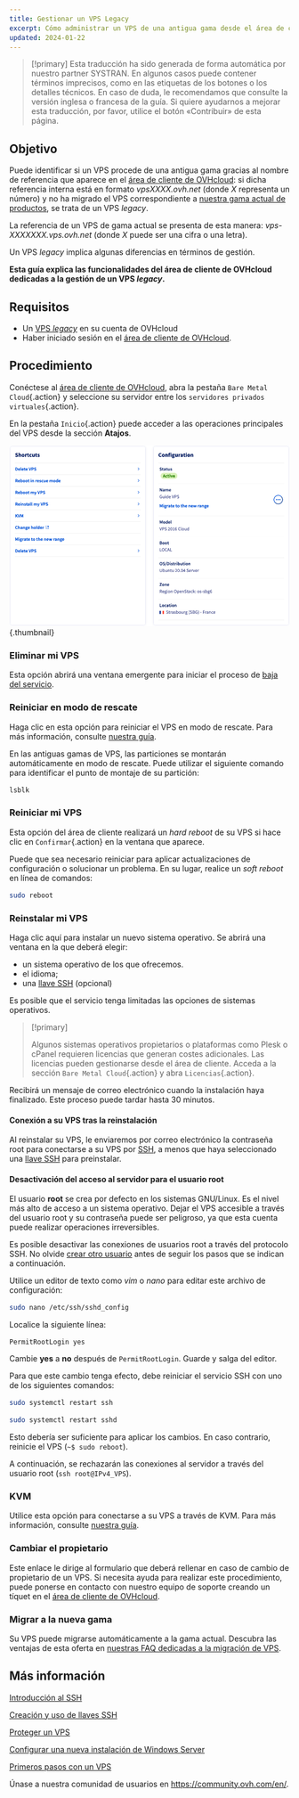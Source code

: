 ```yaml
---
title: Gestionar un VPS Legacy
excerpt: Cómo administrar un VPS de una antigua gama desde el área de cliente de OVHcloud
updated: 2024-01-22
---
```


> [!primary]
> Esta traducción ha sido generada de forma automática por nuestro partner SYSTRAN. En algunos casos puede contener términos imprecisos, como en las etiquetas de los botones o los detalles técnicos. En caso de duda, le recomendamos que consulte la versión inglesa o francesa de la guía. Si quiere ayudarnos a mejorar esta traducción, por favor, utilice el botón «Contribuir» de esta página.
> 
## Objetivo

Puede identificar si un VPS procede de una antigua gama gracias al nombre de referencia que aparece en el [área de cliente de OVHcloud](https://www.ovh.com/auth/?action=gotomanager&from=https://www.ovh.es/&ovhSubsidiary=es): si dicha referencia interna está en formato *vpsXXXX.ovh.net* (donde *X* representa un número) y no ha migrado el VPS correspondiente a [nuestra gama actual de productos](https://www.ovhcloud.com/es-es/vps/), se trata de un VPS *legacy*. 

La referencia de un VPS de gama actual se presenta de esta manera: *vps-XXXXXXX.vps.ovh.net* (donde *X* puede ser una cifra o una letra).

Un VPS *legacy* implica algunas diferencias en términos de gestión.

**Esta guía explica las funcionalidades del área de cliente de OVHcloud dedicadas a la gestión de un VPS *legacy*.**

## Requisitos

- Un [VPS *legacy*](https://www.ovhcloud.com/es-es/vps/) en su cuenta de OVHcloud
- Haber iniciado sesión en el [área de cliente de OVHcloud](https://www.ovh.com/auth/?action=gotomanager&from=https://www.ovh.es/&ovhSubsidiary=es).

## Procedimiento

Conéctese al [área de cliente de OVHcloud](https://www.ovh.com/auth/?action=gotomanager&from=https://www.ovh.es/&ovhSubsidiary=es), abra la pestaña `Bare Metal Cloud`{.action} y seleccione su servidor entre los `servidores privados virtuales`{.action}.

En la pestaña `Inicio`{.action} puede acceder a las operaciones principales del VPS desde la sección **Atajos**.

![controlpanel](images/legacy_vps_1.png){.thumbnail}

### Eliminar mi VPS

Esta opción abrirá una ventana emergente para iniciar el proceso de [baja del servicio](/pages/account_and_service_management/managing_billing_payments_and_services/how_to_cancel_services).

### Reiniciar en modo de rescate

Haga clic en esta opción para reiniciar el VPS en modo de rescate. Para más información, consulte [nuestra guía](/pages/bare_metal_cloud/virtual_private_servers/rescue).

En las antiguas gamas de VPS, las particiones se montarán automáticamente en modo de rescate. Puede utilizar el siguiente comando para identificar el punto de montaje de su partición:

```bash
lsblk
```

### Reiniciar mi VPS

Esta opción del área de cliente realizará un *hard reboot* de su VPS si hace clic en `Confirmar`{.action} en la ventana que aparece.

Puede que sea necesario reiniciar para aplicar actualizaciones de configuración o solucionar un problema. En su lugar, realice un *soft reboot* en línea de comandos:

```bash
sudo reboot
```

### Reinstalar mi VPS

Haga clic aquí para instalar un nuevo sistema operativo. Se abrirá una ventana en la que deberá elegir:

- un sistema operativo de los que ofrecemos.
- el idioma;
- una [llave SSH](/pages/bare_metal_cloud/dedicated_servers/creating-ssh-keys-dedicated) (opcional)

Es posible que el servicio tenga limitadas las opciones de sistemas operativos.

> [!primary]
>
> Algunos sistemas operativos propietarios o plataformas como Plesk o cPanel requieren licencias que generan costes adicionales. Las licencias pueden gestionarse desde el área de cliente. Acceda a la sección `Bare Metal Cloud`{.action} y abra `Licencias`{.action}.

Recibirá un mensaje de correo electrónico cuando la instalación haya finalizado. Este proceso puede tardar hasta 30 minutos.

#### Conexión a su VPS tras la reinstalación

Al reinstalar su VPS, le enviaremos por correo electrónico la contraseña root para conectarse a su VPS por [SSH](/pages/bare_metal_cloud/dedicated_servers/ssh_introduction), a menos que haya seleccionado una [llave SSH](/pages/bare_metal_cloud/dedicated_servers/creating-ssh-keys-dedicated) para preinstalar.

#### Desactivación del acceso al servidor para el usuario root

El usuario **root** se crea por defecto en los sistemas GNU/Linux. Es el nivel más alto de acceso a un sistema operativo. Dejar el VPS accesible a través del usuario root y su contraseña puede ser peligroso, ya que esta cuenta puede realizar operaciones irreversibles.

Es posible desactivar las conexiones de usuarios root a través del protocolo SSH. No olvide [crear otro usuario](/pages/bare_metal_cloud/virtual_private_servers/secure_your_vps#createuser) antes de seguir los pasos que se indican a continuación.

Utilice un editor de texto como *vim* o *nano* para editar este archivo de configuración:

```bash
sudo nano /etc/ssh/sshd_config
```

Localice la siguiente línea:

```console
PermitRootLogin yes 
```

Cambie **yes** a **no** después de `PermitRootLogin`. Guarde y salga del editor.

Para que este cambio tenga efecto, debe reiniciar el servicio SSH con uno de los siguientes comandos:

```bash
sudo systemctl restart ssh
```

```bash
sudo systemctl restart sshd
```

Esto debería ser suficiente para aplicar los cambios. En caso contrario, reinicie el VPS (`~$ sudo reboot`).

A continuación, se rechazarán las conexiones al servidor a través del usuario root (`ssh root@IPv4_VPS`).

### KVM

Utilice esta opción para conectarse a su VPS a través de KVM. Para más información, consulte [nuestra guía](/pages/bare_metal_cloud/virtual_private_servers/using_kvm_for_vps).

### Cambiar el propietario

Este enlace le dirige al formulario que deberá rellenar en caso de cambio de propietario de un VPS. Si necesita ayuda para realizar este procedimiento, puede ponerse en contacto con nuestro equipo de soporte creando un tíquet en el [área de cliente de OVHcloud](https://www.ovh.com/auth/?action=gotomanager&from=https://www.ovh.es/&ovhSubsidiary=es).

### Migrar a la nueva gama

Su VPS puede migrarse automáticamente a la gama actual. Descubra las ventajas de esta oferta en [nuestras FAQ dedicadas a la migración de VPS](https://www.ovhcloud.com/es-es/vps/vps-offer-migration/).

## Más información

[Introducción al SSH](/pages/bare_metal_cloud/dedicated_servers/ssh_introduction)

[Creación y uso de llaves SSH](/pages/bare_metal_cloud/dedicated_servers/creating-ssh-keys-dedicated)

[Proteger un VPS](/pages/bare_metal_cloud/virtual_private_servers/secure_your_vps)

[Configurar una nueva instalación de Windows Server](/pages/bare_metal_cloud/virtual_private_servers/windows_first_config)

[Primeros pasos con un VPS](/pages/bare_metal_cloud/virtual_private_servers/starting_with_a_vps)

Únase a nuestra comunidad de usuarios en <https://community.ovh.com/en/>.
